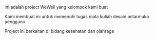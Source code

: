 Ini adalah project WeWell yang kelompok kami buat

Kami membuat ini untuk memenuhi tugas mata kuliah desain antarmuka pengguna

Project ini berkaitan di bidang kesehatan dan olahraga